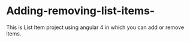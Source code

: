 # Adding-removing-list-items-
This is List Item project using angular 4 in which you can add or remove items.
